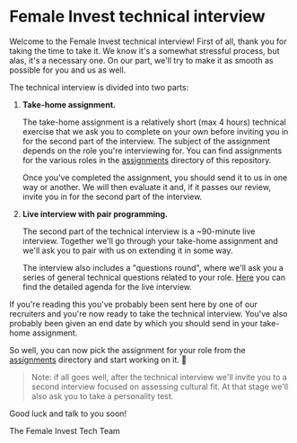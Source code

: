 # Female Invest technical interview

Welcome to the Female Invest technical interview! First of all, thank you for
taking the time to take it. We know it's a somewhat stressful process, but alas,
it's a necessary one. On our part, we'll try to make it as smooth as possible
for you and us as well.

The technical interview is divided into two parts:

1. **Take-home assignment.**

   The take-home assignment is a relatively short (max 4 hours) technical
   exercise that we ask you to complete on your own before inviting you in for
   the second part of the interview. The subject of the assignment depends on
   the role you're interviewing for. You can find assignments for the various
   roles in the [assignments](./assignments/) directory of this repository.

   Once you've completed the assignment, you should send it to us in one way or
   another. We will then evaluate it and, if it passes our review, invite you in
   for the second part of the interview.

2. **Live interview with pair programming.**

   The second part of the technical interview is a ~90-minute live interview.
   Together we'll go through your take-home assignment and we'll ask you to pair
   with us on extending it in some way.

   The interview also includes a "questions round", where we'll ask you a series
   of general technical questions related to your role.
   [Here](./live-interview-agenda.md) you can find the detailed agenda for the
   live interview.

If you're reading this you've probably been sent here by one of our recruiters
and you're now ready to take the technical interview. You've also probably been
given an end date by which you should send in your take-home assignment.

So well, you can now pick the assignment for your role from the
[assignments](./assignments/) directory and start working on it. 🙂

> Note: if all goes well, after the technical interview we'll invite you to a
> second interview focused on assessing cultural fit. At that stage we'll also
> ask you to take a personality test.

Good luck and talk to you soon!

The Female Invest Tech Team
